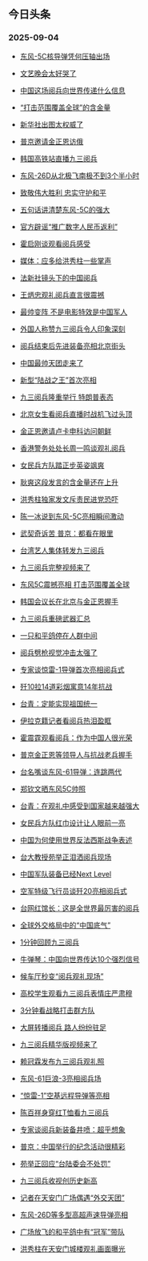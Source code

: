 ## 今日头条 
### 2025-09-04

+ [东风-5C核导弹凭何压轴出场](https://www.toutiao.com/trending/7545787676251655731/?category_name=topic_innerflow&event_type=hot_board&log_pb=%257B%2522category_name%2522%253A%2522topic_innerflow%2522%252C%2522cluster_type%2522%253A%252213%2522%252C%2522enter_from%2522%253A%2522click_category%2522%252C%2522entrance_hotspot%2522%253A%2522outside%2522%252C%2522event_type%2522%253A%2522hot_board%2522%252C%2522hot_board_cluster_id%2522%253A%25227545787676251655731%2522%252C%2522hot_board_impr_id%2522%253A%252220250904001241442FE33915577B347D95%2522%252C%2522jump_page%2522%253A%2522hot_board_page%2522%252C%2522location%2522%253A%2522news_hot_card%2522%252C%2522page_location%2522%253A%2522hot_board_page%2522%252C%2522source%2522%253A%2522trending_tab%2522%252C%2522style_id%2522%253A%252240132%2522%252C%2522title%2522%253A%2522%25E4%25B8%259C%25E9%25A3%258E-5C%25E6%25A0%25B8%25E5%25AF%25BC%25E5%25BC%25B9%25E5%2587%25AD%25E4%25BD%2595%25E5%258E%258B%25E8%25BD%25B4%25E5%2587%25BA%25E5%259C%25BA%2522%257D&rank=&style_id=40132&topic_id=7545787676251655731)

+ [文艺晚会太好哭了](https://www.toutiao.com/trending/7545050721310441515/?category_name=topic_innerflow&event_type=hot_board&log_pb=%257B%2522category_name%2522%253A%2522topic_innerflow%2522%252C%2522cluster_type%2522%253A%25222%2522%252C%2522enter_from%2522%253A%2522click_category%2522%252C%2522entrance_hotspot%2522%253A%2522outside%2522%252C%2522event_type%2522%253A%2522hot_board%2522%252C%2522hot_board_cluster_id%2522%253A%25227545050721310441515%2522%252C%2522hot_board_impr_id%2522%253A%252220250904001241442FE33915577B347D95%2522%252C%2522jump_page%2522%253A%2522hot_board_page%2522%252C%2522location%2522%253A%2522news_hot_card%2522%252C%2522page_location%2522%253A%2522hot_board_page%2522%252C%2522source%2522%253A%2522trending_tab%2522%252C%2522style_id%2522%253A%252240132%2522%252C%2522title%2522%253A%2522%25E6%2596%2587%25E8%2589%25BA%25E6%2599%259A%25E4%25BC%259A%25E5%25A4%25AA%25E5%25A5%25BD%25E5%2593%25AD%25E4%25BA%2586%2522%257D&rank=&style_id=40132&topic_id=7545050721310441515)

+ [中国这场阅兵向世界传递什么信息](https://www.toutiao.com/article/7545528886373663275)

+ [“打击范围覆盖全球”的含金量](https://www.toutiao.com/trending/7545831000085892651/?category_name=topic_innerflow&event_type=hot_board&log_pb=%257B%2522category_name%2522%253A%2522topic_innerflow%2522%252C%2522cluster_type%2522%253A%252213%2522%252C%2522enter_from%2522%253A%2522click_category%2522%252C%2522entrance_hotspot%2522%253A%2522outside%2522%252C%2522event_type%2522%253A%2522hot_board%2522%252C%2522hot_board_cluster_id%2522%253A%25227545831000085892651%2522%252C%2522hot_board_impr_id%2522%253A%252220250904001241442FE33915577B347D95%2522%252C%2522jump_page%2522%253A%2522hot_board_page%2522%252C%2522location%2522%253A%2522news_hot_card%2522%252C%2522page_location%2522%253A%2522hot_board_page%2522%252C%2522source%2522%253A%2522trending_tab%2522%252C%2522style_id%2522%253A%252240132%2522%252C%2522title%2522%253A%2522%25E2%2580%259C%25E6%2589%2593%25E5%2587%25BB%25E8%258C%2583%25E5%259B%25B4%25E8%25A6%2586%25E7%259B%2596%25E5%2585%25A8%25E7%2590%2583%25E2%2580%259D%25E7%259A%2584%25E5%2590%25AB%25E9%2587%2591%25E9%2587%258F%2522%257D&rank=&style_id=40132&topic_id=7545831000085892651)

+ [新华社出图太权威了](https://www.toutiao.com/trending/7545759072205671945/?category_name=topic_innerflow&event_type=hot_board&log_pb=%257B%2522category_name%2522%253A%2522topic_innerflow%2522%252C%2522cluster_type%2522%253A%25222%2522%252C%2522enter_from%2522%253A%2522click_category%2522%252C%2522entrance_hotspot%2522%253A%2522outside%2522%252C%2522event_type%2522%253A%2522hot_board%2522%252C%2522hot_board_cluster_id%2522%253A%25227545759072205671945%2522%252C%2522hot_board_impr_id%2522%253A%252220250904001241442FE33915577B347D95%2522%252C%2522jump_page%2522%253A%2522hot_board_page%2522%252C%2522location%2522%253A%2522news_hot_card%2522%252C%2522page_location%2522%253A%2522hot_board_page%2522%252C%2522source%2522%253A%2522trending_tab%2522%252C%2522style_id%2522%253A%252240132%2522%252C%2522title%2522%253A%2522%25E6%2596%25B0%25E5%258D%258E%25E7%25A4%25BE%25E5%2587%25BA%25E5%259B%25BE%25E5%25A4%25AA%25E6%259D%2583%25E5%25A8%2581%25E4%25BA%2586%2522%257D&rank=&style_id=40132&topic_id=7545759072205671945)

+ [普京邀请金正恩访俄](https://www.toutiao.com/trending/7545791448134848046/?category_name=topic_innerflow&event_type=hot_board&log_pb=%257B%2522category_name%2522%253A%2522topic_innerflow%2522%252C%2522cluster_type%2522%253A%25222%2522%252C%2522enter_from%2522%253A%2522click_category%2522%252C%2522entrance_hotspot%2522%253A%2522outside%2522%252C%2522event_type%2522%253A%2522hot_board%2522%252C%2522hot_board_cluster_id%2522%253A%25227545791448134848046%2522%252C%2522hot_board_impr_id%2522%253A%252220250904001241442FE33915577B347D95%2522%252C%2522jump_page%2522%253A%2522hot_board_page%2522%252C%2522location%2522%253A%2522news_hot_card%2522%252C%2522page_location%2522%253A%2522hot_board_page%2522%252C%2522source%2522%253A%2522trending_tab%2522%252C%2522style_id%2522%253A%252240132%2522%252C%2522title%2522%253A%2522%25E6%2599%25AE%25E4%25BA%25AC%25E9%2582%2580%25E8%25AF%25B7%25E9%2587%2591%25E6%25AD%25A3%25E6%2581%25A9%25E8%25AE%25BF%25E4%25BF%2584%2522%257D&rank=&style_id=40132&topic_id=7545791448134848046)

+ [韩国高铁站直播九三阅兵](https://www.toutiao.com/trending/7545443590043041811/?category_name=topic_innerflow&event_type=hot_board&log_pb=%257B%2522category_name%2522%253A%2522topic_innerflow%2522%252C%2522cluster_type%2522%253A%25220%2522%252C%2522enter_from%2522%253A%2522click_category%2522%252C%2522entrance_hotspot%2522%253A%2522outside%2522%252C%2522event_type%2522%253A%2522hot_board%2522%252C%2522hot_board_cluster_id%2522%253A%25227545443590043041811%2522%252C%2522hot_board_impr_id%2522%253A%252220250904001241442FE33915577B347D95%2522%252C%2522jump_page%2522%253A%2522hot_board_page%2522%252C%2522location%2522%253A%2522news_hot_card%2522%252C%2522page_location%2522%253A%2522hot_board_page%2522%252C%2522source%2522%253A%2522trending_tab%2522%252C%2522style_id%2522%253A%252240132%2522%252C%2522title%2522%253A%2522%25E9%259F%25A9%25E5%259B%25BD%25E9%25AB%2598%25E9%2593%2581%25E7%25AB%2599%25E7%259B%25B4%25E6%2592%25AD%25E4%25B9%259D%25E4%25B8%2589%25E9%2598%2585%25E5%2585%25B5%2522%257D&rank=&style_id=40132&topic_id=7545443590043041811)

+ [东风-26D从北极飞南极不到3个半小时](https://www.toutiao.com/trending/7545828217383521818/?category_name=topic_innerflow&event_type=hot_board&log_pb=%257B%2522category_name%2522%253A%2522topic_innerflow%2522%252C%2522cluster_type%2522%253A%25221%2522%252C%2522enter_from%2522%253A%2522click_category%2522%252C%2522entrance_hotspot%2522%253A%2522outside%2522%252C%2522event_type%2522%253A%2522hot_board%2522%252C%2522hot_board_cluster_id%2522%253A%25227545828217383521818%2522%252C%2522hot_board_impr_id%2522%253A%252220250904001241442FE33915577B347D95%2522%252C%2522jump_page%2522%253A%2522hot_board_page%2522%252C%2522location%2522%253A%2522news_hot_card%2522%252C%2522page_location%2522%253A%2522hot_board_page%2522%252C%2522source%2522%253A%2522trending_tab%2522%252C%2522style_id%2522%253A%252240132%2522%252C%2522title%2522%253A%2522%25E4%25B8%259C%25E9%25A3%258E-26D%25E4%25BB%258E%25E5%258C%2597%25E6%259E%2581%25E9%25A3%259E%25E5%258D%2597%25E6%259E%2581%25E4%25B8%258D%25E5%2588%25B03%25E4%25B8%25AA%25E5%258D%258A%25E5%25B0%258F%25E6%2597%25B6%2522%257D&rank=&style_id=40132&topic_id=7545828217383521818)

+ [致敬伟大胜利 忠实守护和平](https://www.toutiao.com/article/7545768636300935689)

+ [五句话讲清楚东风-5C的强大](https://www.toutiao.com/trending/7545468288508690495/?category_name=topic_innerflow&event_type=hot_board&log_pb=%257B%2522category_name%2522%253A%2522topic_innerflow%2522%252C%2522cluster_type%2522%253A%25226%2522%252C%2522enter_from%2522%253A%2522click_category%2522%252C%2522entrance_hotspot%2522%253A%2522outside%2522%252C%2522event_type%2522%253A%2522hot_board%2522%252C%2522hot_board_cluster_id%2522%253A%25227545468288508690495%2522%252C%2522hot_board_impr_id%2522%253A%252220250904001241442FE33915577B347D95%2522%252C%2522jump_page%2522%253A%2522hot_board_page%2522%252C%2522location%2522%253A%2522news_hot_card%2522%252C%2522page_location%2522%253A%2522hot_board_page%2522%252C%2522source%2522%253A%2522trending_tab%2522%252C%2522style_id%2522%253A%252240132%2522%252C%2522title%2522%253A%2522%25E4%25BA%2594%25E5%258F%25A5%25E8%25AF%259D%25E8%25AE%25B2%25E6%25B8%2585%25E6%25A5%259A%25E4%25B8%259C%25E9%25A3%258E-5C%25E7%259A%2584%25E5%25BC%25BA%25E5%25A4%25A7%2522%257D&rank=&style_id=40132&topic_id=7545468288508690495)

+ [官方辟谣“推广数字人民币返利”](https://www.toutiao.com/trending/7544905809612849215/?category_name=topic_innerflow&event_type=hot_board&log_pb=%257B%2522category_name%2522%253A%2522topic_innerflow%2522%252C%2522cluster_type%2522%253A%25222%2522%252C%2522enter_from%2522%253A%2522click_category%2522%252C%2522entrance_hotspot%2522%253A%2522outside%2522%252C%2522event_type%2522%253A%2522hot_board%2522%252C%2522hot_board_cluster_id%2522%253A%25227544905809612849215%2522%252C%2522hot_board_impr_id%2522%253A%252220250904001241442FE33915577B347D95%2522%252C%2522jump_page%2522%253A%2522hot_board_page%2522%252C%2522location%2522%253A%2522news_hot_card%2522%252C%2522page_location%2522%253A%2522hot_board_page%2522%252C%2522source%2522%253A%2522trending_tab%2522%252C%2522style_id%2522%253A%252240132%2522%252C%2522title%2522%253A%2522%25E5%25AE%2598%25E6%2596%25B9%25E8%25BE%259F%25E8%25B0%25A3%25E2%2580%259C%25E6%258E%25A8%25E5%25B9%25BF%25E6%2595%25B0%25E5%25AD%2597%25E4%25BA%25BA%25E6%25B0%2591%25E5%25B8%2581%25E8%25BF%2594%25E5%2588%25A9%25E2%2580%259D%2522%257D&rank=&style_id=40132&topic_id=7544905809612849215)

+ [霍启刚谈观看阅兵感受](https://www.toutiao.com/trending/7545354816102957107/?category_name=topic_innerflow&event_type=hot_board&log_pb=%257B%2522category_name%2522%253A%2522topic_innerflow%2522%252C%2522cluster_type%2522%253A%25221%2522%252C%2522enter_from%2522%253A%2522click_category%2522%252C%2522entrance_hotspot%2522%253A%2522outside%2522%252C%2522event_type%2522%253A%2522hot_board%2522%252C%2522hot_board_cluster_id%2522%253A%25227545354816102957107%2522%252C%2522hot_board_impr_id%2522%253A%252220250904001241442FE33915577B347D95%2522%252C%2522jump_page%2522%253A%2522hot_board_page%2522%252C%2522location%2522%253A%2522news_hot_card%2522%252C%2522page_location%2522%253A%2522hot_board_page%2522%252C%2522source%2522%253A%2522trending_tab%2522%252C%2522style_id%2522%253A%252240132%2522%252C%2522title%2522%253A%2522%25E9%259C%258D%25E5%2590%25AF%25E5%2588%259A%25E8%25B0%2588%25E8%25A7%2582%25E7%259C%258B%25E9%2598%2585%25E5%2585%25B5%25E6%2584%259F%25E5%258F%2597%2522%257D&rank=&style_id=40132&topic_id=7545354816102957107)

+ [媒体：应多给洪秀柱一些掌声](https://www.toutiao.com/trending/7544964184111349779/?category_name=topic_innerflow&event_type=hot_board&log_pb=%257B%2522category_name%2522%253A%2522topic_innerflow%2522%252C%2522cluster_type%2522%253A%25221%2522%252C%2522enter_from%2522%253A%2522click_category%2522%252C%2522entrance_hotspot%2522%253A%2522outside%2522%252C%2522event_type%2522%253A%2522hot_board%2522%252C%2522hot_board_cluster_id%2522%253A%25227544964184111349779%2522%252C%2522hot_board_impr_id%2522%253A%252220250904001241442FE33915577B347D95%2522%252C%2522jump_page%2522%253A%2522hot_board_page%2522%252C%2522location%2522%253A%2522news_hot_card%2522%252C%2522page_location%2522%253A%2522hot_board_page%2522%252C%2522source%2522%253A%2522trending_tab%2522%252C%2522style_id%2522%253A%252240132%2522%252C%2522title%2522%253A%2522%25E5%25AA%2592%25E4%25BD%2593%25EF%25BC%259A%25E5%25BA%2594%25E5%25A4%259A%25E7%25BB%2599%25E6%25B4%25AA%25E7%25A7%2580%25E6%259F%25B1%25E4%25B8%2580%25E4%25BA%259B%25E6%258E%258C%25E5%25A3%25B0%2522%257D&rank=&style_id=40132&topic_id=7544964184111349779)

+ [法新社镜头下的中国阅兵](https://www.toutiao.com/trending/7544755825467326510/?category_name=topic_innerflow&event_type=hot_board&log_pb=%257B%2522category_name%2522%253A%2522topic_innerflow%2522%252C%2522cluster_type%2522%253A%25222%2522%252C%2522enter_from%2522%253A%2522click_category%2522%252C%2522entrance_hotspot%2522%253A%2522outside%2522%252C%2522event_type%2522%253A%2522hot_board%2522%252C%2522hot_board_cluster_id%2522%253A%25227544755825467326510%2522%252C%2522hot_board_impr_id%2522%253A%252220250904001241442FE33915577B347D95%2522%252C%2522jump_page%2522%253A%2522hot_board_page%2522%252C%2522location%2522%253A%2522news_hot_card%2522%252C%2522page_location%2522%253A%2522hot_board_page%2522%252C%2522source%2522%253A%2522trending_tab%2522%252C%2522style_id%2522%253A%252240132%2522%252C%2522title%2522%253A%2522%25E6%25B3%2595%25E6%2596%25B0%25E7%25A4%25BE%25E9%2595%259C%25E5%25A4%25B4%25E4%25B8%258B%25E7%259A%2584%25E4%25B8%25AD%25E5%259B%25BD%25E9%2598%2585%25E5%2585%25B5%2522%257D&rank=&style_id=40132&topic_id=7544755825467326510)

+ [王炳忠观礼阅兵直言很震撼](https://www.toutiao.com/trending/7545786523317259822/?category_name=topic_innerflow&event_type=hot_board&log_pb=%257B%2522category_name%2522%253A%2522topic_innerflow%2522%252C%2522cluster_type%2522%253A%25222%2522%252C%2522enter_from%2522%253A%2522click_category%2522%252C%2522entrance_hotspot%2522%253A%2522outside%2522%252C%2522event_type%2522%253A%2522hot_board%2522%252C%2522hot_board_cluster_id%2522%253A%25227545786523317259822%2522%252C%2522hot_board_impr_id%2522%253A%252220250904001241442FE33915577B347D95%2522%252C%2522jump_page%2522%253A%2522hot_board_page%2522%252C%2522location%2522%253A%2522news_hot_card%2522%252C%2522page_location%2522%253A%2522hot_board_page%2522%252C%2522source%2522%253A%2522trending_tab%2522%252C%2522style_id%2522%253A%252240132%2522%252C%2522title%2522%253A%2522%25E7%258E%258B%25E7%2582%25B3%25E5%25BF%25A0%25E8%25A7%2582%25E7%25A4%25BC%25E9%2598%2585%25E5%2585%25B5%25E7%259B%25B4%25E8%25A8%2580%25E5%25BE%2588%25E9%259C%2587%25E6%2592%25BC%2522%257D&rank=&style_id=40132&topic_id=7545786523317259822)

+ [最帅变阵 不是电影特效是中国军人](https://www.toutiao.com/trending/7545694965381500442/?category_name=topic_innerflow&event_type=hot_board&log_pb=%257B%2522category_name%2522%253A%2522topic_innerflow%2522%252C%2522cluster_type%2522%253A%25222%2522%252C%2522enter_from%2522%253A%2522click_category%2522%252C%2522entrance_hotspot%2522%253A%2522outside%2522%252C%2522event_type%2522%253A%2522hot_board%2522%252C%2522hot_board_cluster_id%2522%253A%25227545694965381500442%2522%252C%2522hot_board_impr_id%2522%253A%252220250904001241442FE33915577B347D95%2522%252C%2522jump_page%2522%253A%2522hot_board_page%2522%252C%2522location%2522%253A%2522news_hot_card%2522%252C%2522page_location%2522%253A%2522hot_board_page%2522%252C%2522source%2522%253A%2522trending_tab%2522%252C%2522style_id%2522%253A%252240132%2522%252C%2522title%2522%253A%2522%25E6%259C%2580%25E5%25B8%2585%25E5%258F%2598%25E9%2598%25B5%2B%25E4%25B8%258D%25E6%2598%25AF%25E7%2594%25B5%25E5%25BD%25B1%25E7%2589%25B9%25E6%2595%2588%25E6%2598%25AF%25E4%25B8%25AD%25E5%259B%25BD%25E5%2586%259B%25E4%25BA%25BA%2522%257D&rank=&style_id=40132&topic_id=7545694965381500442)

+ [外国人称赞九三阅兵令人印象深刻](https://www.toutiao.com/trending/7544746611927433258/?category_name=topic_innerflow&event_type=hot_board&log_pb=%257B%2522category_name%2522%253A%2522topic_innerflow%2522%252C%2522cluster_type%2522%253A%25226%2522%252C%2522enter_from%2522%253A%2522click_category%2522%252C%2522entrance_hotspot%2522%253A%2522outside%2522%252C%2522event_type%2522%253A%2522hot_board%2522%252C%2522hot_board_cluster_id%2522%253A%25227544746611927433258%2522%252C%2522hot_board_impr_id%2522%253A%252220250904001241442FE33915577B347D95%2522%252C%2522jump_page%2522%253A%2522hot_board_page%2522%252C%2522location%2522%253A%2522news_hot_card%2522%252C%2522page_location%2522%253A%2522hot_board_page%2522%252C%2522source%2522%253A%2522trending_tab%2522%252C%2522style_id%2522%253A%252240132%2522%252C%2522title%2522%253A%2522%25E5%25A4%2596%25E5%259B%25BD%25E4%25BA%25BA%25E7%25A7%25B0%25E8%25B5%259E%25E4%25B9%259D%25E4%25B8%2589%25E9%2598%2585%25E5%2585%25B5%25E4%25BB%25A4%25E4%25BA%25BA%25E5%258D%25B0%25E8%25B1%25A1%25E6%25B7%25B1%25E5%2588%25BB%2522%257D&rank=&style_id=40132&topic_id=7544746611927433258)

+ [阅兵结束后先进装备亮相北京街头](https://www.toutiao.com/trending/7545427848413138471/?category_name=topic_innerflow&event_type=hot_board&log_pb=%257B%2522category_name%2522%253A%2522topic_innerflow%2522%252C%2522cluster_type%2522%253A%25222%2522%252C%2522enter_from%2522%253A%2522click_category%2522%252C%2522entrance_hotspot%2522%253A%2522outside%2522%252C%2522event_type%2522%253A%2522hot_board%2522%252C%2522hot_board_cluster_id%2522%253A%25227545427848413138471%2522%252C%2522hot_board_impr_id%2522%253A%252220250904001241442FE33915577B347D95%2522%252C%2522jump_page%2522%253A%2522hot_board_page%2522%252C%2522location%2522%253A%2522news_hot_card%2522%252C%2522page_location%2522%253A%2522hot_board_page%2522%252C%2522source%2522%253A%2522trending_tab%2522%252C%2522style_id%2522%253A%252240132%2522%252C%2522title%2522%253A%2522%25E9%2598%2585%25E5%2585%25B5%25E7%25BB%2593%25E6%259D%259F%25E5%2590%258E%25E5%2585%2588%25E8%25BF%259B%25E8%25A3%2585%25E5%25A4%2587%25E4%25BA%25AE%25E7%259B%25B8%25E5%258C%2597%25E4%25BA%25AC%25E8%25A1%2597%25E5%25A4%25B4%2522%257D&rank=&style_id=40132&topic_id=7545427848413138471)

+ [中国最帅天团走来了](https://www.toutiao.com/trending/7544752315857879081/?category_name=topic_innerflow&event_type=hot_board&log_pb=%257B%2522category_name%2522%253A%2522topic_innerflow%2522%252C%2522cluster_type%2522%253A%25220%2522%252C%2522enter_from%2522%253A%2522click_category%2522%252C%2522entrance_hotspot%2522%253A%2522outside%2522%252C%2522event_type%2522%253A%2522hot_board%2522%252C%2522hot_board_cluster_id%2522%253A%25227544752315857879081%2522%252C%2522hot_board_impr_id%2522%253A%252220250904001241442FE33915577B347D95%2522%252C%2522jump_page%2522%253A%2522hot_board_page%2522%252C%2522location%2522%253A%2522news_hot_card%2522%252C%2522page_location%2522%253A%2522hot_board_page%2522%252C%2522source%2522%253A%2522trending_tab%2522%252C%2522style_id%2522%253A%252240132%2522%252C%2522title%2522%253A%2522%25E4%25B8%25AD%25E5%259B%25BD%25E6%259C%2580%25E5%25B8%2585%25E5%25A4%25A9%25E5%259B%25A2%25E8%25B5%25B0%25E6%259D%25A5%25E4%25BA%2586%2522%257D&rank=&style_id=40132&topic_id=7544752315857879081)

+ [新型“陆战之王”首次亮相](https://www.toutiao.com/trending/7545486260920483882/?category_name=topic_innerflow&event_type=hot_board&log_pb=%257B%2522category_name%2522%253A%2522topic_innerflow%2522%252C%2522cluster_type%2522%253A%25221%2522%252C%2522enter_from%2522%253A%2522click_category%2522%252C%2522entrance_hotspot%2522%253A%2522outside%2522%252C%2522event_type%2522%253A%2522hot_board%2522%252C%2522hot_board_cluster_id%2522%253A%25227545486260920483882%2522%252C%2522hot_board_impr_id%2522%253A%252220250904001241442FE33915577B347D95%2522%252C%2522jump_page%2522%253A%2522hot_board_page%2522%252C%2522location%2522%253A%2522news_hot_card%2522%252C%2522page_location%2522%253A%2522hot_board_page%2522%252C%2522source%2522%253A%2522trending_tab%2522%252C%2522style_id%2522%253A%252240132%2522%252C%2522title%2522%253A%2522%25E6%2596%25B0%25E5%259E%258B%25E2%2580%259C%25E9%2599%2586%25E6%2588%2598%25E4%25B9%258B%25E7%258E%258B%25E2%2580%259D%25E9%25A6%2596%25E6%25AC%25A1%25E4%25BA%25AE%25E7%259B%25B8%2522%257D&rank=&style_id=40132&topic_id=7545486260920483882)

+ [九三阅兵隆重举行 特朗普表态](https://www.toutiao.com/trending/7545780276366937646/?category_name=topic_innerflow&event_type=hot_board&log_pb=%257B%2522category_name%2522%253A%2522topic_innerflow%2522%252C%2522cluster_type%2522%253A%25225%2522%252C%2522enter_from%2522%253A%2522click_category%2522%252C%2522entrance_hotspot%2522%253A%2522outside%2522%252C%2522event_type%2522%253A%2522hot_board%2522%252C%2522hot_board_cluster_id%2522%253A%25227545780276366937646%2522%252C%2522hot_board_impr_id%2522%253A%252220250904001241442FE33915577B347D95%2522%252C%2522jump_page%2522%253A%2522hot_board_page%2522%252C%2522location%2522%253A%2522news_hot_card%2522%252C%2522page_location%2522%253A%2522hot_board_page%2522%252C%2522source%2522%253A%2522trending_tab%2522%252C%2522style_id%2522%253A%252240132%2522%252C%2522title%2522%253A%2522%25E4%25B9%259D%25E4%25B8%2589%25E9%2598%2585%25E5%2585%25B5%25E9%259A%2586%25E9%2587%258D%25E4%25B8%25BE%25E8%25A1%258C%2B%25E7%2589%25B9%25E6%259C%2597%25E6%2599%25AE%25E8%25A1%25A8%25E6%2580%2581%2522%257D&rank=&style_id=40132&topic_id=7545780276366937646)

+ [北京女生看阅兵直播时战机飞过头顶](https://www.toutiao.com/trending/7545085682432196627/?category_name=topic_innerflow&event_type=hot_board&log_pb=%257B%2522category_name%2522%253A%2522topic_innerflow%2522%252C%2522cluster_type%2522%253A%25226%2522%252C%2522enter_from%2522%253A%2522click_category%2522%252C%2522entrance_hotspot%2522%253A%2522outside%2522%252C%2522event_type%2522%253A%2522hot_board%2522%252C%2522hot_board_cluster_id%2522%253A%25227545085682432196627%2522%252C%2522hot_board_impr_id%2522%253A%252220250904001241442FE33915577B347D95%2522%252C%2522jump_page%2522%253A%2522hot_board_page%2522%252C%2522location%2522%253A%2522news_hot_card%2522%252C%2522page_location%2522%253A%2522hot_board_page%2522%252C%2522source%2522%253A%2522trending_tab%2522%252C%2522style_id%2522%253A%252240132%2522%252C%2522title%2522%253A%2522%25E5%258C%2597%25E4%25BA%25AC%25E5%25A5%25B3%25E7%2594%259F%25E7%259C%258B%25E9%2598%2585%25E5%2585%25B5%25E7%259B%25B4%25E6%2592%25AD%25E6%2597%25B6%25E6%2588%2598%25E6%259C%25BA%25E9%25A3%259E%25E8%25BF%2587%25E5%25A4%25B4%25E9%25A1%25B6%2522%257D&rank=&style_id=40132&topic_id=7545085682432196627)

+ [金正恩邀请卢卡申科访问朝鲜](https://www.toutiao.com/trending/7545794602704358962/?category_name=topic_innerflow&event_type=hot_board&log_pb=%257B%2522category_name%2522%253A%2522topic_innerflow%2522%252C%2522cluster_type%2522%253A%25222%2522%252C%2522enter_from%2522%253A%2522click_category%2522%252C%2522entrance_hotspot%2522%253A%2522outside%2522%252C%2522event_type%2522%253A%2522hot_board%2522%252C%2522hot_board_cluster_id%2522%253A%25227545794602704358962%2522%252C%2522hot_board_impr_id%2522%253A%252220250904001241442FE33915577B347D95%2522%252C%2522jump_page%2522%253A%2522hot_board_page%2522%252C%2522location%2522%253A%2522news_hot_card%2522%252C%2522page_location%2522%253A%2522hot_board_page%2522%252C%2522source%2522%253A%2522trending_tab%2522%252C%2522style_id%2522%253A%252240132%2522%252C%2522title%2522%253A%2522%25E9%2587%2591%25E6%25AD%25A3%25E6%2581%25A9%25E9%2582%2580%25E8%25AF%25B7%25E5%258D%25A2%25E5%258D%25A1%25E7%2594%25B3%25E7%25A7%2591%25E8%25AE%25BF%25E9%2597%25AE%25E6%259C%259D%25E9%25B2%259C%2522%257D&rank=&style_id=40132&topic_id=7545794602704358962)

+ [香港警务处处长周一鸣谈观礼阅兵](https://www.toutiao.com/trending/7545068830885920811/?category_name=topic_innerflow&event_type=hot_board&log_pb=%257B%2522category_name%2522%253A%2522topic_innerflow%2522%252C%2522cluster_type%2522%253A%25226%2522%252C%2522enter_from%2522%253A%2522click_category%2522%252C%2522entrance_hotspot%2522%253A%2522outside%2522%252C%2522event_type%2522%253A%2522hot_board%2522%252C%2522hot_board_cluster_id%2522%253A%25227545068830885920811%2522%252C%2522hot_board_impr_id%2522%253A%252220250904001241442FE33915577B347D95%2522%252C%2522jump_page%2522%253A%2522hot_board_page%2522%252C%2522location%2522%253A%2522news_hot_card%2522%252C%2522page_location%2522%253A%2522hot_board_page%2522%252C%2522source%2522%253A%2522trending_tab%2522%252C%2522style_id%2522%253A%252240132%2522%252C%2522title%2522%253A%2522%25E9%25A6%2599%25E6%25B8%25AF%25E8%25AD%25A6%25E5%258A%25A1%25E5%25A4%2584%25E5%25A4%2584%25E9%2595%25BF%25E5%2591%25A8%25E4%25B8%2580%25E9%25B8%25A3%25E8%25B0%2588%25E8%25A7%2582%25E7%25A4%25BC%25E9%2598%2585%25E5%2585%25B5%2522%257D&rank=&style_id=40132&topic_id=7545068830885920811)

+ [女民兵方队踏正步英姿飒爽](https://www.toutiao.com/trending/7545000411065962023/?category_name=topic_innerflow&event_type=hot_board&log_pb=%257B%2522category_name%2522%253A%2522topic_innerflow%2522%252C%2522cluster_type%2522%253A%25221%2522%252C%2522enter_from%2522%253A%2522click_category%2522%252C%2522entrance_hotspot%2522%253A%2522outside%2522%252C%2522event_type%2522%253A%2522hot_board%2522%252C%2522hot_board_cluster_id%2522%253A%25227545000411065962023%2522%252C%2522hot_board_impr_id%2522%253A%252220250904001241442FE33915577B347D95%2522%252C%2522jump_page%2522%253A%2522hot_board_page%2522%252C%2522location%2522%253A%2522news_hot_card%2522%252C%2522page_location%2522%253A%2522hot_board_page%2522%252C%2522source%2522%253A%2522trending_tab%2522%252C%2522style_id%2522%253A%252240132%2522%252C%2522title%2522%253A%2522%25E5%25A5%25B3%25E6%25B0%2591%25E5%2585%25B5%25E6%2596%25B9%25E9%2598%259F%25E8%25B8%258F%25E6%25AD%25A3%25E6%25AD%25A5%25E8%258B%25B1%25E5%25A7%25BF%25E9%25A3%2592%25E7%2588%25BD%2522%257D&rank=&style_id=40132&topic_id=7545000411065962023)

+ [耿爽这段发言的含金量还在上升](https://www.toutiao.com/trending/7545733516148064295/?category_name=topic_innerflow&event_type=hot_board&log_pb=%257B%2522category_name%2522%253A%2522topic_innerflow%2522%252C%2522cluster_type%2522%253A%25226%2522%252C%2522enter_from%2522%253A%2522click_category%2522%252C%2522entrance_hotspot%2522%253A%2522outside%2522%252C%2522event_type%2522%253A%2522hot_board%2522%252C%2522hot_board_cluster_id%2522%253A%25227545733516148064295%2522%252C%2522hot_board_impr_id%2522%253A%252220250904001241442FE33915577B347D95%2522%252C%2522jump_page%2522%253A%2522hot_board_page%2522%252C%2522location%2522%253A%2522news_hot_card%2522%252C%2522page_location%2522%253A%2522hot_board_page%2522%252C%2522source%2522%253A%2522trending_tab%2522%252C%2522style_id%2522%253A%252240132%2522%252C%2522title%2522%253A%2522%25E8%2580%25BF%25E7%2588%25BD%25E8%25BF%2599%25E6%25AE%25B5%25E5%258F%2591%25E8%25A8%2580%25E7%259A%2584%25E5%2590%25AB%25E9%2587%2591%25E9%2587%258F%25E8%25BF%2598%25E5%259C%25A8%25E4%25B8%258A%25E5%258D%2587%2522%257D&rank=&style_id=40132&topic_id=7545733516148064295)

+ [洪秀柱独家发文斥责民进党恐吓](https://www.toutiao.com/trending/7545036122779303979/?category_name=topic_innerflow&event_type=hot_board&log_pb=%257B%2522category_name%2522%253A%2522topic_innerflow%2522%252C%2522cluster_type%2522%253A%25221%2522%252C%2522enter_from%2522%253A%2522click_category%2522%252C%2522entrance_hotspot%2522%253A%2522outside%2522%252C%2522event_type%2522%253A%2522hot_board%2522%252C%2522hot_board_cluster_id%2522%253A%25227545036122779303979%2522%252C%2522hot_board_impr_id%2522%253A%252220250904001241442FE33915577B347D95%2522%252C%2522jump_page%2522%253A%2522hot_board_page%2522%252C%2522location%2522%253A%2522news_hot_card%2522%252C%2522page_location%2522%253A%2522hot_board_page%2522%252C%2522source%2522%253A%2522trending_tab%2522%252C%2522style_id%2522%253A%252240132%2522%252C%2522title%2522%253A%2522%25E6%25B4%25AA%25E7%25A7%2580%25E6%259F%25B1%25E7%258B%25AC%25E5%25AE%25B6%25E5%258F%2591%25E6%2596%2587%25E6%2596%25A5%25E8%25B4%25A3%25E6%25B0%2591%25E8%25BF%259B%25E5%2585%259A%25E6%2581%2590%25E5%2590%2593%2522%257D&rank=&style_id=40132&topic_id=7545036122779303979)

+ [陈一冰说到东风-5C亮相瞬间激动](https://www.toutiao.com/trending/7545663647574589481/?category_name=topic_innerflow&event_type=hot_board&log_pb=%257B%2522category_name%2522%253A%2522topic_innerflow%2522%252C%2522cluster_type%2522%253A%25226%2522%252C%2522enter_from%2522%253A%2522click_category%2522%252C%2522entrance_hotspot%2522%253A%2522outside%2522%252C%2522event_type%2522%253A%2522hot_board%2522%252C%2522hot_board_cluster_id%2522%253A%25227545663647574589481%2522%252C%2522hot_board_impr_id%2522%253A%252220250904001241442FE33915577B347D95%2522%252C%2522jump_page%2522%253A%2522hot_board_page%2522%252C%2522location%2522%253A%2522news_hot_card%2522%252C%2522page_location%2522%253A%2522hot_board_page%2522%252C%2522source%2522%253A%2522trending_tab%2522%252C%2522style_id%2522%253A%252240132%2522%252C%2522title%2522%253A%2522%25E9%2599%2588%25E4%25B8%2580%25E5%2586%25B0%25E8%25AF%25B4%25E5%2588%25B0%25E4%25B8%259C%25E9%25A3%258E-5C%25E4%25BA%25AE%25E7%259B%25B8%25E7%259E%25AC%25E9%2597%25B4%25E6%25BF%2580%25E5%258A%25A8%2522%257D&rank=&style_id=40132&topic_id=7545663647574589481)

+ [武契奇诉苦 普京：都看在眼里](https://www.toutiao.com/trending/7545794547100438067/?category_name=topic_innerflow&event_type=hot_board&log_pb=%257B%2522category_name%2522%253A%2522topic_innerflow%2522%252C%2522cluster_type%2522%253A%25221%2522%252C%2522enter_from%2522%253A%2522click_category%2522%252C%2522entrance_hotspot%2522%253A%2522outside%2522%252C%2522event_type%2522%253A%2522hot_board%2522%252C%2522hot_board_cluster_id%2522%253A%25227545794547100438067%2522%252C%2522hot_board_impr_id%2522%253A%252220250904001241442FE33915577B347D95%2522%252C%2522jump_page%2522%253A%2522hot_board_page%2522%252C%2522location%2522%253A%2522news_hot_card%2522%252C%2522page_location%2522%253A%2522hot_board_page%2522%252C%2522source%2522%253A%2522trending_tab%2522%252C%2522style_id%2522%253A%252240132%2522%252C%2522title%2522%253A%2522%25E6%25AD%25A6%25E5%25A5%2591%25E5%25A5%2587%25E8%25AF%2589%25E8%258B%25A6%2B%25E6%2599%25AE%25E4%25BA%25AC%25EF%25BC%259A%25E9%2583%25BD%25E7%259C%258B%25E5%259C%25A8%25E7%259C%25BC%25E9%2587%258C%2522%257D&rank=&style_id=40132&topic_id=7545794547100438067)

+ [台湾艺人集体转发九三阅兵](https://www.toutiao.com/trending/7545716453451005962/?category_name=topic_innerflow&event_type=hot_board&log_pb=%257B%2522category_name%2522%253A%2522topic_innerflow%2522%252C%2522cluster_type%2522%253A%25226%2522%252C%2522enter_from%2522%253A%2522click_category%2522%252C%2522entrance_hotspot%2522%253A%2522outside%2522%252C%2522event_type%2522%253A%2522hot_board%2522%252C%2522hot_board_cluster_id%2522%253A%25227545716453451005962%2522%252C%2522hot_board_impr_id%2522%253A%252220250904001241442FE33915577B347D95%2522%252C%2522jump_page%2522%253A%2522hot_board_page%2522%252C%2522location%2522%253A%2522news_hot_card%2522%252C%2522page_location%2522%253A%2522hot_board_page%2522%252C%2522source%2522%253A%2522trending_tab%2522%252C%2522style_id%2522%253A%252240132%2522%252C%2522title%2522%253A%2522%25E5%258F%25B0%25E6%25B9%25BE%25E8%2589%25BA%25E4%25BA%25BA%25E9%259B%2586%25E4%25BD%2593%25E8%25BD%25AC%25E5%258F%2591%25E4%25B9%259D%25E4%25B8%2589%25E9%2598%2585%25E5%2585%25B5%2522%257D&rank=&style_id=40132&topic_id=7545716453451005962)

+ [九三阅兵完整视频来了](https://www.toutiao.com/trending/7545710170534366747/?category_name=topic_innerflow&event_type=hot_board&log_pb=%257B%2522category_name%2522%253A%2522topic_innerflow%2522%252C%2522cluster_type%2522%253A%25221%2522%252C%2522enter_from%2522%253A%2522click_category%2522%252C%2522entrance_hotspot%2522%253A%2522outside%2522%252C%2522event_type%2522%253A%2522hot_board%2522%252C%2522hot_board_cluster_id%2522%253A%25227545710170534366747%2522%252C%2522hot_board_impr_id%2522%253A%252220250904001241442FE33915577B347D95%2522%252C%2522jump_page%2522%253A%2522hot_board_page%2522%252C%2522location%2522%253A%2522news_hot_card%2522%252C%2522page_location%2522%253A%2522hot_board_page%2522%252C%2522source%2522%253A%2522trending_tab%2522%252C%2522style_id%2522%253A%252240132%2522%252C%2522title%2522%253A%2522%25E4%25B9%259D%25E4%25B8%2589%25E9%2598%2585%25E5%2585%25B5%25E5%25AE%258C%25E6%2595%25B4%25E8%25A7%2586%25E9%25A2%2591%25E6%259D%25A5%25E4%25BA%2586%2522%257D&rank=&style_id=40132&topic_id=7545710170534366747)

+ [东风5C震撼亮相 打击范围覆盖全球](https://www.toutiao.com/trending/7545000411066060327/?category_name=topic_innerflow&event_type=hot_board&log_pb=%257B%2522category_name%2522%253A%2522topic_innerflow%2522%252C%2522cluster_type%2522%253A%25222%2522%252C%2522enter_from%2522%253A%2522click_category%2522%252C%2522entrance_hotspot%2522%253A%2522outside%2522%252C%2522event_type%2522%253A%2522hot_board%2522%252C%2522hot_board_cluster_id%2522%253A%25227545000411066060327%2522%252C%2522hot_board_impr_id%2522%253A%252220250904001241442FE33915577B347D95%2522%252C%2522jump_page%2522%253A%2522hot_board_page%2522%252C%2522location%2522%253A%2522news_hot_card%2522%252C%2522page_location%2522%253A%2522hot_board_page%2522%252C%2522source%2522%253A%2522trending_tab%2522%252C%2522style_id%2522%253A%252240132%2522%252C%2522title%2522%253A%2522%25E4%25B8%259C%25E9%25A3%258E5C%25E9%259C%2587%25E6%2592%25BC%25E4%25BA%25AE%25E7%259B%25B8%2B%25E6%2589%2593%25E5%2587%25BB%25E8%258C%2583%25E5%259B%25B4%25E8%25A6%2586%25E7%259B%2596%25E5%2585%25A8%25E7%2590%2583%2522%257D&rank=&style_id=40132&topic_id=7545000411066060327)

+ [韩国会议长在北京与金正恩握手](https://www.toutiao.com/trending/7545783914070019620/?category_name=topic_innerflow&event_type=hot_board&log_pb=%257B%2522category_name%2522%253A%2522topic_innerflow%2522%252C%2522cluster_type%2522%253A%25225%2522%252C%2522enter_from%2522%253A%2522click_category%2522%252C%2522entrance_hotspot%2522%253A%2522outside%2522%252C%2522event_type%2522%253A%2522hot_board%2522%252C%2522hot_board_cluster_id%2522%253A%25227545783914070019620%2522%252C%2522hot_board_impr_id%2522%253A%252220250904001241442FE33915577B347D95%2522%252C%2522jump_page%2522%253A%2522hot_board_page%2522%252C%2522location%2522%253A%2522news_hot_card%2522%252C%2522page_location%2522%253A%2522hot_board_page%2522%252C%2522source%2522%253A%2522trending_tab%2522%252C%2522style_id%2522%253A%252240132%2522%252C%2522title%2522%253A%2522%25E9%259F%25A9%25E5%259B%25BD%25E4%25BC%259A%25E8%25AE%25AE%25E9%2595%25BF%25E5%259C%25A8%25E5%258C%2597%25E4%25BA%25AC%25E4%25B8%258E%25E9%2587%2591%25E6%25AD%25A3%25E6%2581%25A9%25E6%258F%25A1%25E6%2589%258B%2522%257D&rank=&style_id=40132&topic_id=7545783914070019620)

+ [九三阅兵重磅武器汇总](https://www.toutiao.com/trending/7545427848413072935/?category_name=topic_innerflow&event_type=hot_board&log_pb=%257B%2522category_name%2522%253A%2522topic_innerflow%2522%252C%2522cluster_type%2522%253A%25221%2522%252C%2522enter_from%2522%253A%2522click_category%2522%252C%2522entrance_hotspot%2522%253A%2522outside%2522%252C%2522event_type%2522%253A%2522hot_board%2522%252C%2522hot_board_cluster_id%2522%253A%25227545427848413072935%2522%252C%2522hot_board_impr_id%2522%253A%252220250904001241442FE33915577B347D95%2522%252C%2522jump_page%2522%253A%2522hot_board_page%2522%252C%2522location%2522%253A%2522news_hot_card%2522%252C%2522page_location%2522%253A%2522hot_board_page%2522%252C%2522source%2522%253A%2522trending_tab%2522%252C%2522style_id%2522%253A%252240132%2522%252C%2522title%2522%253A%2522%25E4%25B9%259D%25E4%25B8%2589%25E9%2598%2585%25E5%2585%25B5%25E9%2587%258D%25E7%25A3%2585%25E6%25AD%25A6%25E5%2599%25A8%25E6%25B1%2587%25E6%2580%25BB%2522%257D&rank=&style_id=40132&topic_id=7545427848413072935)

+ [一只和平鸽停在人群中间](https://www.toutiao.com/trending/7545664733907599396/?category_name=topic_innerflow&event_type=hot_board&log_pb=%257B%2522category_name%2522%253A%2522topic_innerflow%2522%252C%2522cluster_type%2522%253A%25228%2522%252C%2522enter_from%2522%253A%2522click_category%2522%252C%2522entrance_hotspot%2522%253A%2522outside%2522%252C%2522event_type%2522%253A%2522hot_board%2522%252C%2522hot_board_cluster_id%2522%253A%25227545664733907599396%2522%252C%2522hot_board_impr_id%2522%253A%252220250904001241442FE33915577B347D95%2522%252C%2522jump_page%2522%253A%2522hot_board_page%2522%252C%2522location%2522%253A%2522news_hot_card%2522%252C%2522page_location%2522%253A%2522hot_board_page%2522%252C%2522source%2522%253A%2522trending_tab%2522%252C%2522style_id%2522%253A%252240132%2522%252C%2522title%2522%253A%2522%25E4%25B8%2580%25E5%258F%25AA%25E5%2592%258C%25E5%25B9%25B3%25E9%25B8%25BD%25E5%2581%259C%25E5%259C%25A8%25E4%25BA%25BA%25E7%25BE%25A4%25E4%25B8%25AD%25E9%2597%25B4%2522%257D&rank=&style_id=40132&topic_id=7545664733907599396)

+ [阅兵劈枪视觉冲击太强了](https://www.toutiao.com/trending/7545351796655620134/?category_name=topic_innerflow&event_type=hot_board&log_pb=%257B%2522category_name%2522%253A%2522topic_innerflow%2522%252C%2522cluster_type%2522%253A%25228%2522%252C%2522enter_from%2522%253A%2522click_category%2522%252C%2522entrance_hotspot%2522%253A%2522outside%2522%252C%2522event_type%2522%253A%2522hot_board%2522%252C%2522hot_board_cluster_id%2522%253A%25227545351796655620134%2522%252C%2522hot_board_impr_id%2522%253A%252220250904001241442FE33915577B347D95%2522%252C%2522jump_page%2522%253A%2522hot_board_page%2522%252C%2522location%2522%253A%2522news_hot_card%2522%252C%2522page_location%2522%253A%2522hot_board_page%2522%252C%2522source%2522%253A%2522trending_tab%2522%252C%2522style_id%2522%253A%252240132%2522%252C%2522title%2522%253A%2522%25E9%2598%2585%25E5%2585%25B5%25E5%258A%2588%25E6%259E%25AA%25E8%25A7%2586%25E8%25A7%2589%25E5%2586%25B2%25E5%2587%25BB%25E5%25A4%25AA%25E5%25BC%25BA%25E4%25BA%2586%2522%257D&rank=&style_id=40132&topic_id=7545351796655620134)

+ [专家谈惊雷-1导弹首次亮相阅兵式](https://www.toutiao.com/trending/7545630370335588393/?category_name=topic_innerflow&event_type=hot_board&log_pb=%257B%2522category_name%2522%253A%2522topic_innerflow%2522%252C%2522cluster_type%2522%253A%25226%2522%252C%2522enter_from%2522%253A%2522click_category%2522%252C%2522entrance_hotspot%2522%253A%2522outside%2522%252C%2522event_type%2522%253A%2522hot_board%2522%252C%2522hot_board_cluster_id%2522%253A%25227545630370335588393%2522%252C%2522hot_board_impr_id%2522%253A%252220250904001241442FE33915577B347D95%2522%252C%2522jump_page%2522%253A%2522hot_board_page%2522%252C%2522location%2522%253A%2522news_hot_card%2522%252C%2522page_location%2522%253A%2522hot_board_page%2522%252C%2522source%2522%253A%2522trending_tab%2522%252C%2522style_id%2522%253A%252240132%2522%252C%2522title%2522%253A%2522%25E4%25B8%2593%25E5%25AE%25B6%25E8%25B0%2588%25E6%2583%258A%25E9%259B%25B7-1%25E5%25AF%25BC%25E5%25BC%25B9%25E9%25A6%2596%25E6%25AC%25A1%25E4%25BA%25AE%25E7%259B%25B8%25E9%2598%2585%25E5%2585%25B5%25E5%25BC%258F%2522%257D&rank=&style_id=40132&topic_id=7545630370335588393)

+ [歼10拉14道彩烟寓意14年抗战](https://www.toutiao.com/trending/7545548293573525523/?category_name=topic_innerflow&event_type=hot_board&log_pb=%257B%2522category_name%2522%253A%2522topic_innerflow%2522%252C%2522cluster_type%2522%253A%25221%2522%252C%2522enter_from%2522%253A%2522click_category%2522%252C%2522entrance_hotspot%2522%253A%2522outside%2522%252C%2522event_type%2522%253A%2522hot_board%2522%252C%2522hot_board_cluster_id%2522%253A%25227545548293573525523%2522%252C%2522hot_board_impr_id%2522%253A%252220250904001241442FE33915577B347D95%2522%252C%2522jump_page%2522%253A%2522hot_board_page%2522%252C%2522location%2522%253A%2522news_hot_card%2522%252C%2522page_location%2522%253A%2522hot_board_page%2522%252C%2522source%2522%253A%2522trending_tab%2522%252C%2522style_id%2522%253A%252240132%2522%252C%2522title%2522%253A%2522%25E6%25AD%25BC10%25E6%258B%258914%25E9%2581%2593%25E5%25BD%25A9%25E7%2583%259F%25E5%25AF%2593%25E6%2584%258F14%25E5%25B9%25B4%25E6%258A%2597%25E6%2588%2598%2522%257D&rank=&style_id=40132&topic_id=7545548293573525523)

+ [台青：定能实现祖国统一](https://www.toutiao.com/trending/7545368912050356278/?category_name=topic_innerflow&event_type=hot_board&log_pb=%257B%2522category_name%2522%253A%2522topic_innerflow%2522%252C%2522cluster_type%2522%253A%25220%2522%252C%2522enter_from%2522%253A%2522click_category%2522%252C%2522entrance_hotspot%2522%253A%2522outside%2522%252C%2522event_type%2522%253A%2522hot_board%2522%252C%2522hot_board_cluster_id%2522%253A%25227545368912050356278%2522%252C%2522hot_board_impr_id%2522%253A%252220250904001241442FE33915577B347D95%2522%252C%2522jump_page%2522%253A%2522hot_board_page%2522%252C%2522location%2522%253A%2522news_hot_card%2522%252C%2522page_location%2522%253A%2522hot_board_page%2522%252C%2522source%2522%253A%2522trending_tab%2522%252C%2522style_id%2522%253A%252240132%2522%252C%2522title%2522%253A%2522%25E5%258F%25B0%25E9%259D%2592%25EF%25BC%259A%25E5%25AE%259A%25E8%2583%25BD%25E5%25AE%259E%25E7%258E%25B0%25E7%25A5%2596%25E5%259B%25BD%25E7%25BB%259F%25E4%25B8%2580%2522%257D&rank=&style_id=40132&topic_id=7545368912050356278)

+ [伊拉克籍记者看阅兵热泪盈眶](https://www.toutiao.com/trending/7545726614194241599/?category_name=topic_innerflow&event_type=hot_board&log_pb=%257B%2522category_name%2522%253A%2522topic_innerflow%2522%252C%2522cluster_type%2522%253A%25220%2522%252C%2522enter_from%2522%253A%2522click_category%2522%252C%2522entrance_hotspot%2522%253A%2522outside%2522%252C%2522event_type%2522%253A%2522hot_board%2522%252C%2522hot_board_cluster_id%2522%253A%25227545726614194241599%2522%252C%2522hot_board_impr_id%2522%253A%252220250904001241442FE33915577B347D95%2522%252C%2522jump_page%2522%253A%2522hot_board_page%2522%252C%2522location%2522%253A%2522news_hot_card%2522%252C%2522page_location%2522%253A%2522hot_board_page%2522%252C%2522source%2522%253A%2522trending_tab%2522%252C%2522style_id%2522%253A%252240132%2522%252C%2522title%2522%253A%2522%25E4%25BC%258A%25E6%258B%2589%25E5%2585%258B%25E7%25B1%258D%25E8%25AE%25B0%25E8%2580%2585%25E7%259C%258B%25E9%2598%2585%25E5%2585%25B5%25E7%2583%25AD%25E6%25B3%25AA%25E7%259B%2588%25E7%259C%25B6%2522%257D&rank=&style_id=40132&topic_id=7545726614194241599)

+ [霍震霆观看阅兵：作为中国人很光荣](https://www.toutiao.com/trending/7544682588913795114/?category_name=topic_innerflow&event_type=hot_board&log_pb=%257B%2522category_name%2522%253A%2522topic_innerflow%2522%252C%2522cluster_type%2522%253A%25222%2522%252C%2522enter_from%2522%253A%2522click_category%2522%252C%2522entrance_hotspot%2522%253A%2522outside%2522%252C%2522event_type%2522%253A%2522hot_board%2522%252C%2522hot_board_cluster_id%2522%253A%25227544682588913795114%2522%252C%2522hot_board_impr_id%2522%253A%252220250904001241442FE33915577B347D95%2522%252C%2522jump_page%2522%253A%2522hot_board_page%2522%252C%2522location%2522%253A%2522news_hot_card%2522%252C%2522page_location%2522%253A%2522hot_board_page%2522%252C%2522source%2522%253A%2522trending_tab%2522%252C%2522style_id%2522%253A%252240132%2522%252C%2522title%2522%253A%2522%25E9%259C%258D%25E9%259C%2587%25E9%259C%2586%25E8%25A7%2582%25E7%259C%258B%25E9%2598%2585%25E5%2585%25B5%25EF%25BC%259A%25E4%25BD%259C%25E4%25B8%25BA%25E4%25B8%25AD%25E5%259B%25BD%25E4%25BA%25BA%25E5%25BE%2588%25E5%2585%2589%25E8%258D%25A3%2522%257D&rank=&style_id=40132&topic_id=7544682588913795114)

+ [普京金正恩等领导人与抗战老兵握手](https://www.toutiao.com/trending/7545694750302928932/?category_name=topic_innerflow&event_type=hot_board&log_pb=%257B%2522category_name%2522%253A%2522topic_innerflow%2522%252C%2522cluster_type%2522%253A%25226%2522%252C%2522enter_from%2522%253A%2522click_category%2522%252C%2522entrance_hotspot%2522%253A%2522outside%2522%252C%2522event_type%2522%253A%2522hot_board%2522%252C%2522hot_board_cluster_id%2522%253A%25227545694750302928932%2522%252C%2522hot_board_impr_id%2522%253A%252220250904001241442FE33915577B347D95%2522%252C%2522jump_page%2522%253A%2522hot_board_page%2522%252C%2522location%2522%253A%2522news_hot_card%2522%252C%2522page_location%2522%253A%2522hot_board_page%2522%252C%2522source%2522%253A%2522trending_tab%2522%252C%2522style_id%2522%253A%252240132%2522%252C%2522title%2522%253A%2522%25E6%2599%25AE%25E4%25BA%25AC%25E9%2587%2591%25E6%25AD%25A3%25E6%2581%25A9%25E7%25AD%2589%25E9%25A2%2586%25E5%25AF%25BC%25E4%25BA%25BA%25E4%25B8%258E%25E6%258A%2597%25E6%2588%2598%25E8%2580%2581%25E5%2585%25B5%25E6%258F%25A1%25E6%2589%258B%2522%257D&rank=&style_id=40132&topic_id=7545694750302928932)

+ [台名嘴谈东风-61导弹：连跳两代](https://www.toutiao.com/trending/7545761564352220710/?category_name=topic_innerflow&event_type=hot_board&log_pb=%257B%2522category_name%2522%253A%2522topic_innerflow%2522%252C%2522cluster_type%2522%253A%25222%2522%252C%2522enter_from%2522%253A%2522click_category%2522%252C%2522entrance_hotspot%2522%253A%2522outside%2522%252C%2522event_type%2522%253A%2522hot_board%2522%252C%2522hot_board_cluster_id%2522%253A%25227545761564352220710%2522%252C%2522hot_board_impr_id%2522%253A%252220250904001241442FE33915577B347D95%2522%252C%2522jump_page%2522%253A%2522hot_board_page%2522%252C%2522location%2522%253A%2522news_hot_card%2522%252C%2522page_location%2522%253A%2522hot_board_page%2522%252C%2522source%2522%253A%2522trending_tab%2522%252C%2522style_id%2522%253A%252240132%2522%252C%2522title%2522%253A%2522%25E5%258F%25B0%25E5%2590%258D%25E5%2598%25B4%25E8%25B0%2588%25E4%25B8%259C%25E9%25A3%258E-61%25E5%25AF%25BC%25E5%25BC%25B9%25EF%25BC%259A%25E8%25BF%259E%25E8%25B7%25B3%25E4%25B8%25A4%25E4%25BB%25A3%2522%257D&rank=&style_id=40132&topic_id=7545761564352220710)

+ [郑钦文晒东风5C帅照](https://www.toutiao.com/trending/7545836427083566643/?category_name=topic_innerflow&event_type=hot_board&log_pb=%257B%2522category_name%2522%253A%2522topic_innerflow%2522%252C%2522cluster_type%2522%253A%25222%2522%252C%2522enter_from%2522%253A%2522click_category%2522%252C%2522entrance_hotspot%2522%253A%2522outside%2522%252C%2522event_type%2522%253A%2522hot_board%2522%252C%2522hot_board_cluster_id%2522%253A%25227545836427083566643%2522%252C%2522hot_board_impr_id%2522%253A%252220250904001241442FE33915577B347D95%2522%252C%2522jump_page%2522%253A%2522hot_board_page%2522%252C%2522location%2522%253A%2522news_hot_card%2522%252C%2522page_location%2522%253A%2522hot_board_page%2522%252C%2522source%2522%253A%2522trending_tab%2522%252C%2522style_id%2522%253A%252240132%2522%252C%2522title%2522%253A%2522%25E9%2583%2591%25E9%2592%25A6%25E6%2596%2587%25E6%2599%2592%25E4%25B8%259C%25E9%25A3%258E5C%25E5%25B8%2585%25E7%2585%25A7%2522%257D&rank=&style_id=40132&topic_id=7545836427083566643)

+ [台青：在观礼中感受到国家越来越强大](https://www.toutiao.com/trending/7545426576658284582/?category_name=topic_innerflow&event_type=hot_board&log_pb=%257B%2522category_name%2522%253A%2522topic_innerflow%2522%252C%2522cluster_type%2522%253A%25226%2522%252C%2522enter_from%2522%253A%2522click_category%2522%252C%2522entrance_hotspot%2522%253A%2522outside%2522%252C%2522event_type%2522%253A%2522hot_board%2522%252C%2522hot_board_cluster_id%2522%253A%25227545426576658284582%2522%252C%2522hot_board_impr_id%2522%253A%252220250904001241442FE33915577B347D95%2522%252C%2522jump_page%2522%253A%2522hot_board_page%2522%252C%2522location%2522%253A%2522news_hot_card%2522%252C%2522page_location%2522%253A%2522hot_board_page%2522%252C%2522source%2522%253A%2522trending_tab%2522%252C%2522style_id%2522%253A%252240132%2522%252C%2522title%2522%253A%2522%25E5%258F%25B0%25E9%259D%2592%25EF%25BC%259A%25E5%259C%25A8%25E8%25A7%2582%25E7%25A4%25BC%25E4%25B8%25AD%25E6%2584%259F%25E5%258F%2597%25E5%2588%25B0%25E5%259B%25BD%25E5%25AE%25B6%25E8%25B6%258A%25E6%259D%25A5%25E8%25B6%258A%25E5%25BC%25BA%25E5%25A4%25A7%2522%257D&rank=&style_id=40132&topic_id=7545426576658284582)

+ [女民兵方队红巾设计让人眼前一亮](https://www.toutiao.com/trending/7545778793852685850/?category_name=topic_innerflow&event_type=hot_board&log_pb=%257B%2522category_name%2522%253A%2522topic_innerflow%2522%252C%2522cluster_type%2522%253A%25222%2522%252C%2522enter_from%2522%253A%2522click_category%2522%252C%2522entrance_hotspot%2522%253A%2522outside%2522%252C%2522event_type%2522%253A%2522hot_board%2522%252C%2522hot_board_cluster_id%2522%253A%25227545778793852685850%2522%252C%2522hot_board_impr_id%2522%253A%252220250904001241442FE33915577B347D95%2522%252C%2522jump_page%2522%253A%2522hot_board_page%2522%252C%2522location%2522%253A%2522news_hot_card%2522%252C%2522page_location%2522%253A%2522hot_board_page%2522%252C%2522source%2522%253A%2522trending_tab%2522%252C%2522style_id%2522%253A%252240132%2522%252C%2522title%2522%253A%2522%25E5%25A5%25B3%25E6%25B0%2591%25E5%2585%25B5%25E6%2596%25B9%25E9%2598%259F%25E7%25BA%25A2%25E5%25B7%25BE%25E8%25AE%25BE%25E8%25AE%25A1%25E8%25AE%25A9%25E4%25BA%25BA%25E7%259C%25BC%25E5%2589%258D%25E4%25B8%2580%25E4%25BA%25AE%2522%257D&rank=&style_id=40132&topic_id=7545778793852685850)

+ [中国为何使用世界反法西斯战争表述](https://www.toutiao.com/trending/7545808439402827290/?category_name=topic_innerflow&event_type=hot_board&log_pb=%257B%2522category_name%2522%253A%2522topic_innerflow%2522%252C%2522cluster_type%2522%253A%252213%2522%252C%2522enter_from%2522%253A%2522click_category%2522%252C%2522entrance_hotspot%2522%253A%2522outside%2522%252C%2522event_type%2522%253A%2522hot_board%2522%252C%2522hot_board_cluster_id%2522%253A%25227545808439402827290%2522%252C%2522hot_board_impr_id%2522%253A%252220250904001241442FE33915577B347D95%2522%252C%2522jump_page%2522%253A%2522hot_board_page%2522%252C%2522location%2522%253A%2522news_hot_card%2522%252C%2522page_location%2522%253A%2522hot_board_page%2522%252C%2522source%2522%253A%2522trending_tab%2522%252C%2522style_id%2522%253A%252240132%2522%252C%2522title%2522%253A%2522%25E4%25B8%25AD%25E5%259B%25BD%25E4%25B8%25BA%25E4%25BD%2595%25E4%25BD%25BF%25E7%2594%25A8%25E4%25B8%2596%25E7%2595%258C%25E5%258F%258D%25E6%25B3%2595%25E8%25A5%25BF%25E6%2596%25AF%25E6%2588%2598%25E4%25BA%2589%25E8%25A1%25A8%25E8%25BF%25B0%2522%257D&rank=&style_id=40132&topic_id=7545808439402827290)

+ [台大教授苑举正泪洒阅兵现场](https://www.toutiao.com/trending/7545287326134681639/?category_name=topic_innerflow&event_type=hot_board&log_pb=%257B%2522category_name%2522%253A%2522topic_innerflow%2522%252C%2522cluster_type%2522%253A%25220%2522%252C%2522enter_from%2522%253A%2522click_category%2522%252C%2522entrance_hotspot%2522%253A%2522outside%2522%252C%2522event_type%2522%253A%2522hot_board%2522%252C%2522hot_board_cluster_id%2522%253A%25227545287326134681639%2522%252C%2522hot_board_impr_id%2522%253A%252220250904001241442FE33915577B347D95%2522%252C%2522jump_page%2522%253A%2522hot_board_page%2522%252C%2522location%2522%253A%2522news_hot_card%2522%252C%2522page_location%2522%253A%2522hot_board_page%2522%252C%2522source%2522%253A%2522trending_tab%2522%252C%2522style_id%2522%253A%252240132%2522%252C%2522title%2522%253A%2522%25E5%258F%25B0%25E5%25A4%25A7%25E6%2595%2599%25E6%258E%2588%25E8%258B%2591%25E4%25B8%25BE%25E6%25AD%25A3%25E6%25B3%25AA%25E6%25B4%2592%25E9%2598%2585%25E5%2585%25B5%25E7%258E%25B0%25E5%259C%25BA%2522%257D&rank=&style_id=40132&topic_id=7545287326134681639)

+ [中国军队装备已经Next Level](https://www.toutiao.com/trending/7545460855975182386/?category_name=topic_innerflow&event_type=hot_board&log_pb=%257B%2522category_name%2522%253A%2522topic_innerflow%2522%252C%2522cluster_type%2522%253A%25226%2522%252C%2522enter_from%2522%253A%2522click_category%2522%252C%2522entrance_hotspot%2522%253A%2522outside%2522%252C%2522event_type%2522%253A%2522hot_board%2522%252C%2522hot_board_cluster_id%2522%253A%25227545460855975182386%2522%252C%2522hot_board_impr_id%2522%253A%252220250904001241442FE33915577B347D95%2522%252C%2522jump_page%2522%253A%2522hot_board_page%2522%252C%2522location%2522%253A%2522news_hot_card%2522%252C%2522page_location%2522%253A%2522hot_board_page%2522%252C%2522source%2522%253A%2522trending_tab%2522%252C%2522style_id%2522%253A%252240132%2522%252C%2522title%2522%253A%2522%25E4%25B8%25AD%25E5%259B%25BD%25E5%2586%259B%25E9%2598%259F%25E8%25A3%2585%25E5%25A4%2587%25E5%25B7%25B2%25E7%25BB%258FNext%2BLevel%2522%257D&rank=&style_id=40132&topic_id=7545460855975182386)

+ [空军特级飞行员谈歼20亮相阅兵式](https://www.toutiao.com/trending/7545815448891801638/?category_name=topic_innerflow&event_type=hot_board&log_pb=%257B%2522category_name%2522%253A%2522topic_innerflow%2522%252C%2522cluster_type%2522%253A%25226%2522%252C%2522enter_from%2522%253A%2522click_category%2522%252C%2522entrance_hotspot%2522%253A%2522outside%2522%252C%2522event_type%2522%253A%2522hot_board%2522%252C%2522hot_board_cluster_id%2522%253A%25227545815448891801638%2522%252C%2522hot_board_impr_id%2522%253A%252220250904001241442FE33915577B347D95%2522%252C%2522jump_page%2522%253A%2522hot_board_page%2522%252C%2522location%2522%253A%2522news_hot_card%2522%252C%2522page_location%2522%253A%2522hot_board_page%2522%252C%2522source%2522%253A%2522trending_tab%2522%252C%2522style_id%2522%253A%252240132%2522%252C%2522title%2522%253A%2522%25E7%25A9%25BA%25E5%2586%259B%25E7%2589%25B9%25E7%25BA%25A7%25E9%25A3%259E%25E8%25A1%258C%25E5%2591%2598%25E8%25B0%2588%25E6%25AD%25BC20%25E4%25BA%25AE%25E7%259B%25B8%25E9%2598%2585%25E5%2585%25B5%25E5%25BC%258F%2522%257D&rank=&style_id=40132&topic_id=7545815448891801638)

+ [台网红馆长：这是全世界最厉害的阅兵](https://www.toutiao.com/trending/7544957688388976703/?category_name=topic_innerflow&event_type=hot_board&log_pb=%257B%2522category_name%2522%253A%2522topic_innerflow%2522%252C%2522cluster_type%2522%253A%25226%2522%252C%2522enter_from%2522%253A%2522click_category%2522%252C%2522entrance_hotspot%2522%253A%2522outside%2522%252C%2522event_type%2522%253A%2522hot_board%2522%252C%2522hot_board_cluster_id%2522%253A%25227544957688388976703%2522%252C%2522hot_board_impr_id%2522%253A%252220250904010915DB8F6320D57DCA251164%2522%252C%2522jump_page%2522%253A%2522hot_board_page%2522%252C%2522location%2522%253A%2522news_hot_card%2522%252C%2522page_location%2522%253A%2522hot_board_page%2522%252C%2522source%2522%253A%2522trending_tab%2522%252C%2522style_id%2522%253A%252240132%2522%252C%2522title%2522%253A%2522%25E5%258F%25B0%25E7%25BD%2591%25E7%25BA%25A2%25E9%25A6%2586%25E9%2595%25BF%25EF%25BC%259A%25E8%25BF%2599%25E6%2598%25AF%25E5%2585%25A8%25E4%25B8%2596%25E7%2595%258C%25E6%259C%2580%25E5%258E%2589%25E5%25AE%25B3%25E7%259A%2584%25E9%2598%2585%25E5%2585%25B5%2522%257D&rank=&style_id=40132&topic_id=7544957688388976703)

+ [全球外交格局中的“中国底气”](https://www.toutiao.com/trending/7545804571017219594/?category_name=topic_innerflow&event_type=hot_board&log_pb=%257B%2522category_name%2522%253A%2522topic_innerflow%2522%252C%2522cluster_type%2522%253A%252213%2522%252C%2522enter_from%2522%253A%2522click_category%2522%252C%2522entrance_hotspot%2522%253A%2522outside%2522%252C%2522event_type%2522%253A%2522hot_board%2522%252C%2522hot_board_cluster_id%2522%253A%25227545804571017219594%2522%252C%2522hot_board_impr_id%2522%253A%252220250904010915DB8F6320D57DCA251164%2522%252C%2522jump_page%2522%253A%2522hot_board_page%2522%252C%2522location%2522%253A%2522news_hot_card%2522%252C%2522page_location%2522%253A%2522hot_board_page%2522%252C%2522source%2522%253A%2522trending_tab%2522%252C%2522style_id%2522%253A%252240132%2522%252C%2522title%2522%253A%2522%25E5%2585%25A8%25E7%2590%2583%25E5%25A4%2596%25E4%25BA%25A4%25E6%25A0%25BC%25E5%25B1%2580%25E4%25B8%25AD%25E7%259A%2584%25E2%2580%259C%25E4%25B8%25AD%25E5%259B%25BD%25E5%25BA%2595%25E6%25B0%2594%25E2%2580%259D%2522%257D&rank=&style_id=40132&topic_id=7545804571017219594)

+ [1分钟回顾九三阅兵](https://www.toutiao.com/trending/7545096960576077834/?category_name=topic_innerflow&event_type=hot_board&log_pb=%257B%2522category_name%2522%253A%2522topic_innerflow%2522%252C%2522cluster_type%2522%253A%25222%2522%252C%2522enter_from%2522%253A%2522click_category%2522%252C%2522entrance_hotspot%2522%253A%2522outside%2522%252C%2522event_type%2522%253A%2522hot_board%2522%252C%2522hot_board_cluster_id%2522%253A%25227545096960576077834%2522%252C%2522hot_board_impr_id%2522%253A%252220250904010915DB8F6320D57DCA251164%2522%252C%2522jump_page%2522%253A%2522hot_board_page%2522%252C%2522location%2522%253A%2522news_hot_card%2522%252C%2522page_location%2522%253A%2522hot_board_page%2522%252C%2522source%2522%253A%2522trending_tab%2522%252C%2522style_id%2522%253A%252240132%2522%252C%2522title%2522%253A%25221%25E5%2588%2586%25E9%2592%259F%25E5%259B%259E%25E9%25A1%25BE%25E4%25B9%259D%25E4%25B8%2589%25E9%2598%2585%25E5%2585%25B5%2522%257D&rank=&style_id=40132&topic_id=7545096960576077834)

+ [牛弹琴：中国向世界传达10个强烈信号](https://www.toutiao.com/trending/7545473228819562537/?category_name=topic_innerflow&event_type=hot_board&log_pb=%257B%2522category_name%2522%253A%2522topic_innerflow%2522%252C%2522cluster_type%2522%253A%25221%2522%252C%2522enter_from%2522%253A%2522click_category%2522%252C%2522entrance_hotspot%2522%253A%2522outside%2522%252C%2522event_type%2522%253A%2522hot_board%2522%252C%2522hot_board_cluster_id%2522%253A%25227545473228819562537%2522%252C%2522hot_board_impr_id%2522%253A%252220250904010915DB8F6320D57DCA251164%2522%252C%2522jump_page%2522%253A%2522hot_board_page%2522%252C%2522location%2522%253A%2522news_hot_card%2522%252C%2522page_location%2522%253A%2522hot_board_page%2522%252C%2522source%2522%253A%2522trending_tab%2522%252C%2522style_id%2522%253A%252240132%2522%252C%2522title%2522%253A%2522%25E7%2589%259B%25E5%25BC%25B9%25E7%2590%25B4%25EF%25BC%259A%25E4%25B8%25AD%25E5%259B%25BD%25E5%2590%2591%25E4%25B8%2596%25E7%2595%258C%25E4%25BC%25A0%25E8%25BE%25BE10%25E4%25B8%25AA%25E5%25BC%25BA%25E7%2583%2588%25E4%25BF%25A1%25E5%258F%25B7%2522%257D&rank=&style_id=40132&topic_id=7545473228819562537)

+ [候车厅秒变“阅兵观礼现场”](https://www.toutiao.com/trending/7545731487858458662/?category_name=topic_innerflow&event_type=hot_board&log_pb=%257B%2522category_name%2522%253A%2522topic_innerflow%2522%252C%2522cluster_type%2522%253A%25220%2522%252C%2522enter_from%2522%253A%2522click_category%2522%252C%2522entrance_hotspot%2522%253A%2522outside%2522%252C%2522event_type%2522%253A%2522hot_board%2522%252C%2522hot_board_cluster_id%2522%253A%25227545731487858458662%2522%252C%2522hot_board_impr_id%2522%253A%252220250904010915DB8F6320D57DCA251164%2522%252C%2522jump_page%2522%253A%2522hot_board_page%2522%252C%2522location%2522%253A%2522news_hot_card%2522%252C%2522page_location%2522%253A%2522hot_board_page%2522%252C%2522source%2522%253A%2522trending_tab%2522%252C%2522style_id%2522%253A%252240132%2522%252C%2522title%2522%253A%2522%25E5%2580%2599%25E8%25BD%25A6%25E5%258E%2585%25E7%25A7%2592%25E5%258F%2598%25E2%2580%259C%25E9%2598%2585%25E5%2585%25B5%25E8%25A7%2582%25E7%25A4%25BC%25E7%258E%25B0%25E5%259C%25BA%25E2%2580%259D%2522%257D&rank=&style_id=40132&topic_id=7545731487858458662)

+ [高校学生观看九三阅兵表情庄严肃穆](https://www.toutiao.com/trending/7545284853978218539/?category_name=topic_innerflow&event_type=hot_board&log_pb=%257B%2522category_name%2522%253A%2522topic_innerflow%2522%252C%2522cluster_type%2522%253A%25226%2522%252C%2522enter_from%2522%253A%2522click_category%2522%252C%2522entrance_hotspot%2522%253A%2522outside%2522%252C%2522event_type%2522%253A%2522hot_board%2522%252C%2522hot_board_cluster_id%2522%253A%25227545284853978218539%2522%252C%2522hot_board_impr_id%2522%253A%252220250904010915DB8F6320D57DCA251164%2522%252C%2522jump_page%2522%253A%2522hot_board_page%2522%252C%2522location%2522%253A%2522news_hot_card%2522%252C%2522page_location%2522%253A%2522hot_board_page%2522%252C%2522source%2522%253A%2522trending_tab%2522%252C%2522style_id%2522%253A%252240132%2522%252C%2522title%2522%253A%2522%25E9%25AB%2598%25E6%25A0%25A1%25E5%25AD%25A6%25E7%2594%259F%25E8%25A7%2582%25E7%259C%258B%25E4%25B9%259D%25E4%25B8%2589%25E9%2598%2585%25E5%2585%25B5%25E8%25A1%25A8%25E6%2583%2585%25E5%25BA%2584%25E4%25B8%25A5%25E8%2582%2583%25E7%25A9%2586%2522%257D&rank=&style_id=40132&topic_id=7545284853978218539)

+ [3分钟看战略打击群方队](https://www.toutiao.com/trending/7544950066268900905/?category_name=topic_innerflow&event_type=hot_board&log_pb=%257B%2522category_name%2522%253A%2522topic_innerflow%2522%252C%2522cluster_type%2522%253A%25221%2522%252C%2522enter_from%2522%253A%2522click_category%2522%252C%2522entrance_hotspot%2522%253A%2522outside%2522%252C%2522event_type%2522%253A%2522hot_board%2522%252C%2522hot_board_cluster_id%2522%253A%25227544950066268900905%2522%252C%2522hot_board_impr_id%2522%253A%252220250904010915DB8F6320D57DCA251164%2522%252C%2522jump_page%2522%253A%2522hot_board_page%2522%252C%2522location%2522%253A%2522news_hot_card%2522%252C%2522page_location%2522%253A%2522hot_board_page%2522%252C%2522source%2522%253A%2522trending_tab%2522%252C%2522style_id%2522%253A%252240132%2522%252C%2522title%2522%253A%25223%25E5%2588%2586%25E9%2592%259F%25E7%259C%258B%25E6%2588%2598%25E7%2595%25A5%25E6%2589%2593%25E5%2587%25BB%25E7%25BE%25A4%25E6%2596%25B9%25E9%2598%259F%2522%257D&rank=&style_id=40132&topic_id=7544950066268900905)

+ [大屏转播阅兵 路人纷纷驻足](https://www.toutiao.com/trending/7545419921820237843/?category_name=topic_innerflow&event_type=hot_board&log_pb=%257B%2522category_name%2522%253A%2522topic_innerflow%2522%252C%2522cluster_type%2522%253A%25220%2522%252C%2522enter_from%2522%253A%2522click_category%2522%252C%2522entrance_hotspot%2522%253A%2522outside%2522%252C%2522event_type%2522%253A%2522hot_board%2522%252C%2522hot_board_cluster_id%2522%253A%25227545419921820237843%2522%252C%2522hot_board_impr_id%2522%253A%252220250904010915DB8F6320D57DCA251164%2522%252C%2522jump_page%2522%253A%2522hot_board_page%2522%252C%2522location%2522%253A%2522news_hot_card%2522%252C%2522page_location%2522%253A%2522hot_board_page%2522%252C%2522source%2522%253A%2522trending_tab%2522%252C%2522style_id%2522%253A%252240132%2522%252C%2522title%2522%253A%2522%25E5%25A4%25A7%25E5%25B1%258F%25E8%25BD%25AC%25E6%2592%25AD%25E9%2598%2585%25E5%2585%25B5%2B%25E8%25B7%25AF%25E4%25BA%25BA%25E7%25BA%25B7%25E7%25BA%25B7%25E9%25A9%25BB%25E8%25B6%25B3%2522%257D&rank=&style_id=40132&topic_id=7545419921820237843)

+ [九三阅兵精华版视频来了](https://www.toutiao.com/trending/7545725644257103399/?category_name=topic_innerflow&event_type=hot_board&log_pb=%257B%2522category_name%2522%253A%2522topic_innerflow%2522%252C%2522cluster_type%2522%253A%25225%2522%252C%2522enter_from%2522%253A%2522click_category%2522%252C%2522entrance_hotspot%2522%253A%2522outside%2522%252C%2522event_type%2522%253A%2522hot_board%2522%252C%2522hot_board_cluster_id%2522%253A%25227545725644257103399%2522%252C%2522hot_board_impr_id%2522%253A%252220250904010915DB8F6320D57DCA251164%2522%252C%2522jump_page%2522%253A%2522hot_board_page%2522%252C%2522location%2522%253A%2522news_hot_card%2522%252C%2522page_location%2522%253A%2522hot_board_page%2522%252C%2522source%2522%253A%2522trending_tab%2522%252C%2522style_id%2522%253A%252240132%2522%252C%2522title%2522%253A%2522%25E4%25B9%259D%25E4%25B8%2589%25E9%2598%2585%25E5%2585%25B5%25E7%25B2%25BE%25E5%258D%258E%25E7%2589%2588%25E8%25A7%2586%25E9%25A2%2591%25E6%259D%25A5%25E4%25BA%2586%2522%257D&rank=&style_id=40132&topic_id=7545725644257103399)

+ [赖冠霖发布九三阅兵观礼照](https://www.toutiao.com/trending/7545737487726231606/?category_name=topic_innerflow&event_type=hot_board&log_pb=%257B%2522category_name%2522%253A%2522topic_innerflow%2522%252C%2522cluster_type%2522%253A%25226%2522%252C%2522enter_from%2522%253A%2522click_category%2522%252C%2522entrance_hotspot%2522%253A%2522outside%2522%252C%2522event_type%2522%253A%2522hot_board%2522%252C%2522hot_board_cluster_id%2522%253A%25227545737487726231606%2522%252C%2522hot_board_impr_id%2522%253A%252220250904010915DB8F6320D57DCA251164%2522%252C%2522jump_page%2522%253A%2522hot_board_page%2522%252C%2522location%2522%253A%2522news_hot_card%2522%252C%2522page_location%2522%253A%2522hot_board_page%2522%252C%2522source%2522%253A%2522trending_tab%2522%252C%2522style_id%2522%253A%252240132%2522%252C%2522title%2522%253A%2522%25E8%25B5%2596%25E5%2586%25A0%25E9%259C%2596%25E5%258F%2591%25E5%25B8%2583%25E4%25B9%259D%25E4%25B8%2589%25E9%2598%2585%25E5%2585%25B5%25E8%25A7%2582%25E7%25A4%25BC%25E7%2585%25A7%2522%257D&rank=&style_id=40132&topic_id=7545737487726231606)

+ [东风-61巨浪-3亮相阅兵场](https://www.toutiao.com/trending/7545485982590877705/?category_name=topic_innerflow&event_type=hot_board&log_pb=%257B%2522category_name%2522%253A%2522topic_innerflow%2522%252C%2522cluster_type%2522%253A%25222%2522%252C%2522enter_from%2522%253A%2522click_category%2522%252C%2522entrance_hotspot%2522%253A%2522outside%2522%252C%2522event_type%2522%253A%2522hot_board%2522%252C%2522hot_board_cluster_id%2522%253A%25227545485982590877705%2522%252C%2522hot_board_impr_id%2522%253A%252220250904010915DB8F6320D57DCA251164%2522%252C%2522jump_page%2522%253A%2522hot_board_page%2522%252C%2522location%2522%253A%2522news_hot_card%2522%252C%2522page_location%2522%253A%2522hot_board_page%2522%252C%2522source%2522%253A%2522trending_tab%2522%252C%2522style_id%2522%253A%252240132%2522%252C%2522title%2522%253A%2522%25E4%25B8%259C%25E9%25A3%258E-61%25E5%25B7%25A8%25E6%25B5%25AA-3%25E4%25BA%25AE%25E7%259B%25B8%25E9%2598%2585%25E5%2585%25B5%25E5%259C%25BA%2522%257D&rank=&style_id=40132&topic_id=7545485982590877705)

+ [“惊雷-1”空基远程导弹等亮相](https://www.toutiao.com/trending/7545370059033788479/?category_name=topic_innerflow&event_type=hot_board&log_pb=%257B%2522category_name%2522%253A%2522topic_innerflow%2522%252C%2522cluster_type%2522%253A%25220%2522%252C%2522enter_from%2522%253A%2522click_category%2522%252C%2522entrance_hotspot%2522%253A%2522outside%2522%252C%2522event_type%2522%253A%2522hot_board%2522%252C%2522hot_board_cluster_id%2522%253A%25227545370059033788479%2522%252C%2522hot_board_impr_id%2522%253A%252220250904021450E60EA6D07596B0489248%2522%252C%2522jump_page%2522%253A%2522hot_board_page%2522%252C%2522location%2522%253A%2522news_hot_card%2522%252C%2522page_location%2522%253A%2522hot_board_page%2522%252C%2522source%2522%253A%2522trending_tab%2522%252C%2522style_id%2522%253A%252240132%2522%252C%2522title%2522%253A%2522%25E2%2580%259C%25E6%2583%258A%25E9%259B%25B7-1%25E2%2580%259D%25E7%25A9%25BA%25E5%259F%25BA%25E8%25BF%259C%25E7%25A8%258B%25E5%25AF%25BC%25E5%25BC%25B9%25E7%25AD%2589%25E4%25BA%25AE%25E7%259B%25B8%2522%257D&rank=&style_id=40132&topic_id=7545370059033788479)

+ [陈百祥身穿红T恤看九三阅兵](https://www.toutiao.com/trending/7545348455813070890/?category_name=topic_innerflow&event_type=hot_board&log_pb=%257B%2522category_name%2522%253A%2522topic_innerflow%2522%252C%2522cluster_type%2522%253A%25226%2522%252C%2522enter_from%2522%253A%2522click_category%2522%252C%2522entrance_hotspot%2522%253A%2522outside%2522%252C%2522event_type%2522%253A%2522hot_board%2522%252C%2522hot_board_cluster_id%2522%253A%25227545348455813070890%2522%252C%2522hot_board_impr_id%2522%253A%252220250904021450E60EA6D07596B0489248%2522%252C%2522jump_page%2522%253A%2522hot_board_page%2522%252C%2522location%2522%253A%2522news_hot_card%2522%252C%2522page_location%2522%253A%2522hot_board_page%2522%252C%2522source%2522%253A%2522trending_tab%2522%252C%2522style_id%2522%253A%252240132%2522%252C%2522title%2522%253A%2522%25E9%2599%2588%25E7%2599%25BE%25E7%25A5%25A5%25E8%25BA%25AB%25E7%25A9%25BF%25E7%25BA%25A2T%25E6%2581%25A4%25E7%259C%258B%25E4%25B9%259D%25E4%25B8%2589%25E9%2598%2585%25E5%2585%25B5%2522%257D&rank=&style_id=40132&topic_id=7545348455813070890)

+ [专家谈阅兵新装备井喷：超乎想象](https://www.toutiao.com/trending/7545069664695762970/?category_name=topic_innerflow&event_type=hot_board&log_pb=%257B%2522category_name%2522%253A%2522topic_innerflow%2522%252C%2522cluster_type%2522%253A%25222%2522%252C%2522enter_from%2522%253A%2522click_category%2522%252C%2522entrance_hotspot%2522%253A%2522outside%2522%252C%2522event_type%2522%253A%2522hot_board%2522%252C%2522hot_board_cluster_id%2522%253A%25227545069664695762970%2522%252C%2522hot_board_impr_id%2522%253A%252220250904021450E60EA6D07596B0489248%2522%252C%2522jump_page%2522%253A%2522hot_board_page%2522%252C%2522location%2522%253A%2522news_hot_card%2522%252C%2522page_location%2522%253A%2522hot_board_page%2522%252C%2522source%2522%253A%2522trending_tab%2522%252C%2522style_id%2522%253A%252240132%2522%252C%2522title%2522%253A%2522%25E4%25B8%2593%25E5%25AE%25B6%25E8%25B0%2588%25E9%2598%2585%25E5%2585%25B5%25E6%2596%25B0%25E8%25A3%2585%25E5%25A4%2587%25E4%25BA%2595%25E5%2596%25B7%25EF%25BC%259A%25E8%25B6%2585%25E4%25B9%258E%25E6%2583%25B3%25E8%25B1%25A1%2522%257D&rank=&style_id=40132&topic_id=7545069664695762970)

+ [普京：中国举行的纪念活动很精彩](https://www.toutiao.com/trending/7544941208923045897/?category_name=topic_innerflow&event_type=hot_board&log_pb=%257B%2522category_name%2522%253A%2522topic_innerflow%2522%252C%2522cluster_type%2522%253A%25222%2522%252C%2522enter_from%2522%253A%2522click_category%2522%252C%2522entrance_hotspot%2522%253A%2522outside%2522%252C%2522event_type%2522%253A%2522hot_board%2522%252C%2522hot_board_cluster_id%2522%253A%25227544941208923045897%2522%252C%2522hot_board_impr_id%2522%253A%252220250904021450E60EA6D07596B0489248%2522%252C%2522jump_page%2522%253A%2522hot_board_page%2522%252C%2522location%2522%253A%2522news_hot_card%2522%252C%2522page_location%2522%253A%2522hot_board_page%2522%252C%2522source%2522%253A%2522trending_tab%2522%252C%2522style_id%2522%253A%252240132%2522%252C%2522title%2522%253A%2522%25E6%2599%25AE%25E4%25BA%25AC%25EF%25BC%259A%25E4%25B8%25AD%25E5%259B%25BD%25E4%25B8%25BE%25E8%25A1%258C%25E7%259A%2584%25E7%25BA%25AA%25E5%25BF%25B5%25E6%25B4%25BB%25E5%258A%25A8%25E5%25BE%2588%25E7%25B2%25BE%25E5%25BD%25A9%2522%257D&rank=&style_id=40132&topic_id=7544941208923045897)

+ [苑举正回应“台陆委会不处罚”](https://www.toutiao.com/trending/7545621198902837287/?category_name=topic_innerflow&event_type=hot_board&log_pb=%257B%2522category_name%2522%253A%2522topic_innerflow%2522%252C%2522cluster_type%2522%253A%25226%2522%252C%2522enter_from%2522%253A%2522click_category%2522%252C%2522entrance_hotspot%2522%253A%2522outside%2522%252C%2522event_type%2522%253A%2522hot_board%2522%252C%2522hot_board_cluster_id%2522%253A%25227545621198902837287%2522%252C%2522hot_board_impr_id%2522%253A%252220250904021450E60EA6D07596B0489248%2522%252C%2522jump_page%2522%253A%2522hot_board_page%2522%252C%2522location%2522%253A%2522news_hot_card%2522%252C%2522page_location%2522%253A%2522hot_board_page%2522%252C%2522source%2522%253A%2522trending_tab%2522%252C%2522style_id%2522%253A%252240132%2522%252C%2522title%2522%253A%2522%25E8%258B%2591%25E4%25B8%25BE%25E6%25AD%25A3%25E5%259B%259E%25E5%25BA%2594%25E2%2580%259C%25E5%258F%25B0%25E9%2599%2586%25E5%25A7%2594%25E4%25BC%259A%25E4%25B8%258D%25E5%25A4%2584%25E7%25BD%259A%25E2%2580%259D%2522%257D&rank=&style_id=40132&topic_id=7545621198902837287)

+ [九三阅兵收视创历史新高](https://www.toutiao.com/trending/7545409943768219658/?category_name=topic_innerflow&event_type=hot_board&log_pb=%257B%2522category_name%2522%253A%2522topic_innerflow%2522%252C%2522cluster_type%2522%253A%25222%2522%252C%2522enter_from%2522%253A%2522click_category%2522%252C%2522entrance_hotspot%2522%253A%2522outside%2522%252C%2522event_type%2522%253A%2522hot_board%2522%252C%2522hot_board_cluster_id%2522%253A%25227545409943768219658%2522%252C%2522hot_board_impr_id%2522%253A%252220250904030824AF65D54D8F86C0DEDD37%2522%252C%2522jump_page%2522%253A%2522hot_board_page%2522%252C%2522location%2522%253A%2522news_hot_card%2522%252C%2522page_location%2522%253A%2522hot_board_page%2522%252C%2522source%2522%253A%2522trending_tab%2522%252C%2522style_id%2522%253A%252240132%2522%252C%2522title%2522%253A%2522%25E4%25B9%259D%25E4%25B8%2589%25E9%2598%2585%25E5%2585%25B5%25E6%2594%25B6%25E8%25A7%2586%25E5%2588%259B%25E5%258E%2586%25E5%258F%25B2%25E6%2596%25B0%25E9%25AB%2598%2522%257D&rank=&style_id=40132&topic_id=7545409943768219658)

+ [记者在天安门广场偶遇“外交天团”](https://www.toutiao.com/trending/7545133837098008639/?category_name=topic_innerflow&event_type=hot_board&log_pb=%257B%2522category_name%2522%253A%2522topic_innerflow%2522%252C%2522cluster_type%2522%253A%25228%2522%252C%2522enter_from%2522%253A%2522click_category%2522%252C%2522entrance_hotspot%2522%253A%2522outside%2522%252C%2522event_type%2522%253A%2522hot_board%2522%252C%2522hot_board_cluster_id%2522%253A%25227545133837098008639%2522%252C%2522hot_board_impr_id%2522%253A%2522202509040411098FF8CE82AD66DE5E57D8%2522%252C%2522jump_page%2522%253A%2522hot_board_page%2522%252C%2522location%2522%253A%2522news_hot_card%2522%252C%2522page_location%2522%253A%2522hot_board_page%2522%252C%2522source%2522%253A%2522trending_tab%2522%252C%2522style_id%2522%253A%252240132%2522%252C%2522title%2522%253A%2522%25E8%25AE%25B0%25E8%2580%2585%25E5%259C%25A8%25E5%25A4%25A9%25E5%25AE%2589%25E9%2597%25A8%25E5%25B9%25BF%25E5%259C%25BA%25E5%2581%25B6%25E9%2581%2587%25E2%2580%259C%25E5%25A4%2596%25E4%25BA%25A4%25E5%25A4%25A9%25E5%259B%25A2%25E2%2580%259D%2522%257D&rank=&style_id=40132&topic_id=7545133837098008639)

+ [东风-26D等多型高超声速导弹亮相](https://www.toutiao.com/trending/7545378006308782099/?category_name=topic_innerflow&event_type=hot_board&log_pb=%257B%2522category_name%2522%253A%2522topic_innerflow%2522%252C%2522cluster_type%2522%253A%25226%2522%252C%2522enter_from%2522%253A%2522click_category%2522%252C%2522entrance_hotspot%2522%253A%2522outside%2522%252C%2522event_type%2522%253A%2522hot_board%2522%252C%2522hot_board_cluster_id%2522%253A%25227545378006308782099%2522%252C%2522hot_board_impr_id%2522%253A%2522202509040411098FF8CE82AD66DE5E57D8%2522%252C%2522jump_page%2522%253A%2522hot_board_page%2522%252C%2522location%2522%253A%2522news_hot_card%2522%252C%2522page_location%2522%253A%2522hot_board_page%2522%252C%2522source%2522%253A%2522trending_tab%2522%252C%2522style_id%2522%253A%252240132%2522%252C%2522title%2522%253A%2522%25E4%25B8%259C%25E9%25A3%258E-26D%25E7%25AD%2589%25E5%25A4%259A%25E5%259E%258B%25E9%25AB%2598%25E8%25B6%2585%25E5%25A3%25B0%25E9%2580%259F%25E5%25AF%25BC%25E5%25BC%25B9%25E4%25BA%25AE%25E7%259B%25B8%2522%257D&rank=&style_id=40132&topic_id=7545378006308782099)

+ [广场放飞的和平鸽中有“冠军”带队](https://www.toutiao.com/trending/7545695952595386387/?category_name=topic_innerflow&event_type=hot_board&log_pb=%257B%2522category_name%2522%253A%2522topic_innerflow%2522%252C%2522cluster_type%2522%253A%25220%2522%252C%2522enter_from%2522%253A%2522click_category%2522%252C%2522entrance_hotspot%2522%253A%2522outside%2522%252C%2522event_type%2522%253A%2522hot_board%2522%252C%2522hot_board_cluster_id%2522%253A%25227545695952595386387%2522%252C%2522hot_board_impr_id%2522%253A%252220250904051008A8E54A1F49F6849A36BA%2522%252C%2522jump_page%2522%253A%2522hot_board_page%2522%252C%2522location%2522%253A%2522news_hot_card%2522%252C%2522page_location%2522%253A%2522hot_board_page%2522%252C%2522source%2522%253A%2522trending_tab%2522%252C%2522style_id%2522%253A%252240132%2522%252C%2522title%2522%253A%2522%25E5%25B9%25BF%25E5%259C%25BA%25E6%2594%25BE%25E9%25A3%259E%25E7%259A%2584%25E5%2592%258C%25E5%25B9%25B3%25E9%25B8%25BD%25E4%25B8%25AD%25E6%259C%2589%25E2%2580%259C%25E5%2586%25A0%25E5%2586%259B%25E2%2580%259D%25E5%25B8%25A6%25E9%2598%259F%2522%257D&rank=&style_id=40132&topic_id=7545695952595386387)

+ [洪秀柱在天安门城楼观礼画面曝光](https://www.toutiao.com/trending/7545764283104251419/?category_name=topic_innerflow&event_type=hot_board&log_pb=%257B%2522category_name%2522%253A%2522topic_innerflow%2522%252C%2522cluster_type%2522%253A%25222%2522%252C%2522enter_from%2522%253A%2522click_category%2522%252C%2522entrance_hotspot%2522%253A%2522outside%2522%252C%2522event_type%2522%253A%2522hot_board%2522%252C%2522hot_board_cluster_id%2522%253A%25227545764283104251419%2522%252C%2522hot_board_impr_id%2522%253A%2522202509040609587EFC487A6824975540DE%2522%252C%2522jump_page%2522%253A%2522hot_board_page%2522%252C%2522location%2522%253A%2522news_hot_card%2522%252C%2522page_location%2522%253A%2522hot_board_page%2522%252C%2522source%2522%253A%2522trending_tab%2522%252C%2522style_id%2522%253A%252240132%2522%252C%2522title%2522%253A%2522%25E6%25B4%25AA%25E7%25A7%2580%25E6%259F%25B1%25E5%259C%25A8%25E5%25A4%25A9%25E5%25AE%2589%25E9%2597%25A8%25E5%259F%258E%25E6%25A5%25BC%25E8%25A7%2582%25E7%25A4%25BC%25E7%2594%25BB%25E9%259D%25A2%25E6%259B%259D%25E5%2585%2589%2522%257D&rank=&style_id=40132&topic_id=7545764283104251419)

